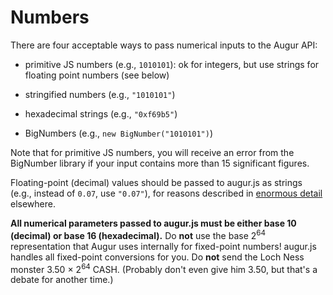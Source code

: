 Numbers
=======

There are four acceptable ways to pass numerical inputs to the Augur API:

- primitive JS numbers (e.g., `1010101`): ok for integers, but use strings for floating point numbers (see below)

- stringified numbers (e.g., `"1010101"`)

- hexadecimal strings (e.g., `"0xf69b5"`)

- BigNumbers (e.g., `new BigNumber("1010101")`)

Note that for primitive JS numbers, you will receive an error from the BigNumber library if your input contains more than 15 significant figures.

Floating-point (decimal) values should be passed to augur.js as strings (e.g., instead of `0.07`, use `"0.07"`), for reasons described in [enormous detail](http://docs.oracle.com/cd/E19957-01/806-3568/ncg_goldberg.html) elsewhere.

<aside class="notice"><b>All numerical parameters passed to augur.js must be either base 10 (decimal) or base 16 (hexadecimal).</b> Do <b>not</b> use the base 2<sup>64</sup> representation that Augur uses internally for fixed-point numbers!  augur.js handles all fixed-point conversions for you.  Do <b>not</b> send the Loch Ness monster 3.50 &times; 2<sup>64</sup> CASH.  (Probably don't even give him 3.50, but that's a debate for another time.)</aside>
